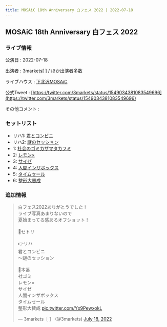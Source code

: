 ```yaml
---
title: MOSAiC 18th Anniversary 白フェス 2022 | 2022-07-18
---
```

## MOSAiC 18th Anniversary 白フェス 2022

### ライブ情報

公演日
:    2022-07-18

出演者
:    3markets[ ] / ほか出演者多数

ライブハウス
:    [下北沢MOSAiC](livehouse011.html)

公式Tweet
:    [https://twitter.com/3markets/status/1549034381083549696](https://twitter.com/3markets/status/1549034381083549696)

その他コメント
:    

### セットリスト

*  リハ1: [君とコンビニ](song024.html)
*  リハ2: [謎のセッション](song038.html)
*  1: [社会のゴミカザマタカフミ](song002.html)
*  2: [レモン×](song003.html)
*  3: [サイゼ](song004.html)
*  4: [人間インザボックス](song016.html)
*  5: [タイムセール](song007.html)
*  6: [整形大賛成](song005.html)


### 追加情報



<blockquote class="twitter-tweet"><p lang="ja" dir="ltr">白フェス2022ありがとうでした！<br>ライブ写真あまりないので<br>夏始まってる感あるオフショット！<br><br>📃セトリ<br><br>👉リハ<br>君とコンビニ<br>〜謎のセッション<br><br>🤘本番<br>社ゴミ<br>レモン×<br>サイゼ<br>人間インザボックス<br>タイムセール<br>整形大賛成 <a href="https://t.co/Yx9PewxokL">pic.twitter.com/Yx9PewxokL</a></p>&mdash; 3markets［ ］ (@3markets) <a href="https://twitter.com/3markets/status/1549034381083549696?ref_src=twsrc%5Etfw">July 18, 2022</a></blockquote>
<script async src="https://platform.twitter.com/widgets.js" charset="utf-8"></script>


